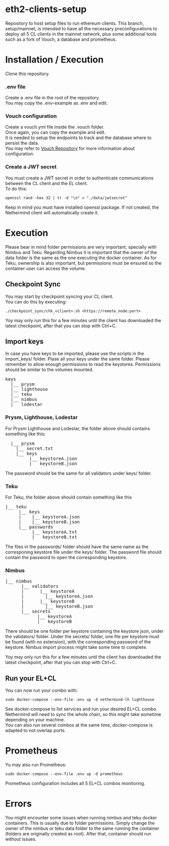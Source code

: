 # eth2-clients-setup
Repository to host setup files to run ethereum clients.
This branch, setup/mainnet, is intended to have all the necessary preconfigurations to deploy all 5 CL clients in the mainnet network, plus some additional tools such as a fork of Vouch, a database and prometheus.

# Installation / Execution

Clone this repository.

### .env file

Create a .env file in the root of the repository.\
You may copy the .env-example as .env and edit.

### Vouch configuration

Create a vouch.yml file inside the .vouch folder.\
Once again, you can copy the example and edit.\
It is needed to setup the endpoints to track and the database where to persist the data. \
You may refer to [Vouch Repository](https://github.com/attestantio/vouch) for more information about configuration.

### Create a JWT secret

You must create a JWT secret in order to authenticate communications between the CL client and the EL client.\
To do this:

```
openssl rand -hex 32 | tr -d "\n" > "./data/jwtsecret"
```
Keep in mind you must have installed openssl package.
If not created, the Nethermind client will automatically create it.

# Execution

Please bear in mind folder permissions are very important, specially with Nimbus and Teku.
Regarding Nimbus it is important that the owner of the data folder is the same as the one executing the docker container.
As for Teku, ownership is also important, but permissions must be ensured so the container user can access the volume.

## Checkpoint Sync

You may start by checkpoint syncing your CL client.\
You can do this by executing:

```
./checkpoint_sync/chk_<client>.sh <https://remote_node:port>
```

Yoy may only run this for a few minutes until the client has downloaded the latest checkpoint, after that you can stop with Ctrl+C.

## Import keys

In case you have keys to be imported, please use the scripts in the import_keys/ folder.
Plase all your keys under the same folder.
Please remember to allow enough permissions to read the keystores. Permissions should be similar to the volumes mounted.

<pre>
keys 
  |__ prysm
  |__ lighthouse
  |__ teku
  |__ nimbus
  |__ lodestar
</pre>
### Prysm, Lighthouse, Lodestar
For Prysm Lighthouse and Lodestar, the folder above should contains something like this:
<pre>
  |__ prysm
	|__ secret.txt
	|__ keys
	     |__ keystoreA.json
	     |__ keystoreB.json
</pre>
The password should be the same for all validators under keys/ folder.

### Teku
For Teku, the folder above should contain something like this
<pre>
|__ teku
     |__ keys
     |	  |__ keystoreA.json
     |	  |__ keystoreB.json
     |__ passwords
          |__ keystoreA.txt
          |__ keystoreB.txt
</pre>
The files in the passwords/ folder should have the same name as the corresponing keystore file under the keys/ folder.
The password file should contain the password to open the corresponding keystore.

### Nimbus
<pre>
|__ nimbus
      |__ validators
      |	     |__ keystoreA
      |		   |__ keystoreA.json
      |	     |__ keystoreB		
      |	  	   |__ keystoreB.json
      |__ secrets
            |__ keystoreA
            |__ keystoreB
</pre>
There should be one folder per keystore containing the keystore json, under the validators/ folder.
Under the secrets/ folder, one file per keystore must be found (with no extension), with the corresponding password of the keystore.
Nimbus import process might take some time to complete.

Yoy may only run this for a few minutes until the client has downloaded the latest checkpoint, after that you can stop with Ctrl+C.

## Run your EL+CL

You can now run your combo with:
```
sudo docker-compose --env-file .env up -d nethermind-lh lighthouse
```
See docker-compose to list services and run your desired EL+CL combo.\
Nethermind will need to sync the whole chain, so this might take sometime depending on your machine.\
You can also run several combos at the same time, docker-compose is adapted to not overlap ports.

# Prometheus

Yu may also run Prometheus:
```
sudo docker-compose --env-file .env up -d prometheus
```

Prometheus configuration includes all 5 EL+CL combos monitoring.

# Errors

You might encounter some issues when running nimbus and teku docker containers. This is usually due to folder permissions. Simply change the owner of the nimbus or teku data folder to the same running the container (folders are originally created as root). After that, container should run without issues.




